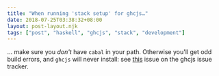 ```yaml
---
title: "When running 'stack setup' for ghcjs…"
date: 2018-07-25T03:38:32+08:00
layout: post-layout.njk
tags: ["post", "haskell", "ghcjs", "stack", "development"]
---
```


… make sure you *don't* have `cabal` in your path.
Otherwise you'll get odd build errors, and `ghcjs` will
never install: see [this](https://github.com/ghcjs/ghcjs/issues/631)
issue on the ghcjs issue tracker.

